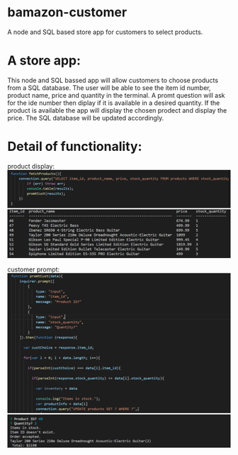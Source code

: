 # bamazon-customer

A node and SQL based store app for customers to select products.

# A store app:

This node and SQL bassed app will allow customers to choose products from a SQL database. The user will be able to see the item id number, product name, price and quantity in the terminal. A promt question will ask for the ide number then diplay if it is available in a desired quantity. If the product is available the app will display the chosen prodect and display the price. The SQL database will be updated accordingly.

# Detail of functionality:

product display:
![display](images/bamazonProductDisplay.PNG)
![display](images/terminalProductDisplay.PNG)

customer prompt:
![prompt](images/promptCode.PNG)
![prompt](images/promptTerminal.PNG)
